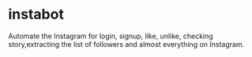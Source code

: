 # instabot
Automate the Instagram for login, signup, like, unlike,
checking story,extracting the list of followers and almost
everything on Instagram.
